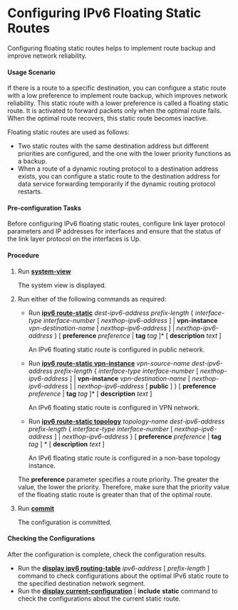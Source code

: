 Configuring IPv6 Floating Static Routes
=======================================

Configuring floating static routes helps to implement route backup and improve network reliability.

#### Usage Scenario

If there is a route to a specific destination, you can configure a static route with a low preference to implement route backup, which improves network reliability. This static route with a lower preference is called a floating static route. It is activated to forward packets only when the optimal route fails. When the optimal route recovers, this static route becomes inactive.

Floating static routes are used as follows:

* Two static routes with the same destination address but different priorities are configured, and the one with the lower priority functions as a backup.
* When a route of a dynamic routing protocol to a destination address exists, you can configure a static route to the destination address for data service forwarding temporarily if the dynamic routing protocol restarts.

#### Pre-configuration Tasks

Before configuring IPv6 floating static routes, configure link layer protocol parameters and IP addresses for interfaces and ensure that the status of the link layer protocol on the interfaces is Up.


#### Procedure

1. Run [**system-view**](cmdqueryname=system-view)
   
   
   
   The system view is displayed.
2. Run either of the following commands as required:
   
   
   * Run [**ipv6 route-static**](cmdqueryname=ipv6+route-static) *dest-ipv6-address* *prefix-length* { *interface-type* *interface-number* [ *nexthop-ipv6-address* ] | **vpn-instance** *vpn-destination-name* [ *nexthop-ipv6-address* ] | *nexthop-ipv6-address* } [ **preference** *preference* | **tag** *tag* ]\* [ **description** *text* ]
     
     An IPv6 floating static route is configured in public network.
   * Run [**ipv6 route-static vpn-instance**](cmdqueryname=ipv6+route-static+vpn-instance) *vpn-source-name* *dest-ipv6-address* *prefix-length* { *interface-type* *interface-number* [ *nexthop-ipv6-address* ] | **vpn-instance** *vpn-destination-name* [ *nexthop-ipv6-address* ] | *nexthop-ipv6-address* [ **public** ] } [ **preference** *preference* | **tag** *tag* ]\* [ **description** *text* ]
     
     An IPv6 floating static route is configured in VPN network.
   * Run [**ipv6 route-static topology**](cmdqueryname=ipv6+route-static+topology) *topology-name* *dest-ipv6-address* *prefix-length* { *interface-type* *interface-number* [ *nexthop-ipv6-address* ] | *nexthop-ipv6-address* } [ **preference** *preference* | **tag** *tag* ] \* [ **description** *text* ]
     
     An IPv6 floating static route is configured in a non-base topology instance.
   
   The **preference** parameter specifies a route priority. The greater the value, the lower the priority. Therefore, make sure that the priority value of the floating static route is greater than that of the optimal route.
3. Run [**commit**](cmdqueryname=commit)
   
   
   
   The configuration is committed.

#### Checking the Configurations

After the configuration is complete, check the configuration results.

* Run the [**display ipv6 routing-table**](cmdqueryname=display+ipv6+routing-table) *ipv6-address* [ *prefix-length* ] command to check configurations about the optimal IPv6 static route to the specified destination network segment.
* Run the [**display current-configuration**](cmdqueryname=display+current-configuration) | **include** **static** command to check the configurations about the current static route.